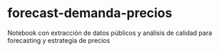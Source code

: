 # forecast-demanda-precios
Notebook con extracción de datos públicos y análisis de calidad para forecasting y estrategia de precios
